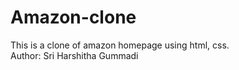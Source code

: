 # Amazon-clone
This is a clone of  amazon homepage using html, css.
<br>
Author: Sri Harshitha Gummadi
